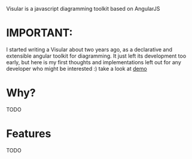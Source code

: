 Visular is a javascript diagramming toolkit based on AngularJS

# IMPORTANT:
I started writing a Visular about two years ago, as a declarative and extensible
angular toolkit for diagramming. It just left its development too early, but here is my 
first thoughts and implementations left out for any developer who might be interested :) 
take a look at [demo]()


# Why?
TODO
# Features
TODO